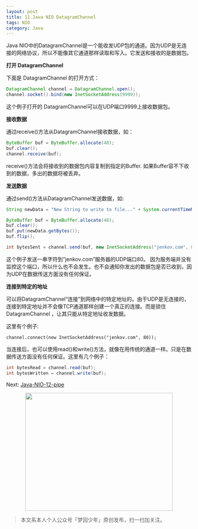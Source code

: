 ```yaml
---
layout: post
title: 11.Java NIO DatagramChannel
tags: NIO
category: Java
---
```


Java NIO中的DatagramChannel是一个能收发UDP包的通道。因为UDP是无连接的网络协议，所以不能像其它通道那样读取和写入。它发送和接收的是数据包。

**打开 DatagramChannel**

下面是 DatagramChannel 的打开方式：

```java
DatagramChannel channel = DatagramChannel.open();
channel.socket().bind(new InetSocketAddress(9999));
```

这个例子打开的 DatagramChannel可以在UDP端口9999上接收数据包。

**接收数据**

通过receive()方法从DatagramChannel接收数据，如：

```java
ByteBuffer buf = ByteBuffer.allocate(48);
buf.clear();
channel.receive(buf);
```

receive()方法会将接收到的数据包内容复制到指定的Buffer. 如果Buffer容不下收到的数据，多出的数据将被丢弃。

**发送数据**

通过send()方法从DatagramChannel发送数据，如:

```java
String newData = "New String to write to file..." + System.currentTimeMillis();

ByteBuffer buf = ByteBuffer.allocate(48);
buf.clear();
buf.put(newData.getBytes());
buf.flip();

int bytesSent = channel.send(buf, new InetSocketAddress("jenkov.com", 80));
```

这个例子发送一串字符到”jenkov.com”服务器的UDP端口80。 因为服务端并没有监控这个端口，所以什么也不会发生。也不会通知你发出的数据包是否已收到，因为UDP在数据传送方面没有任何保证。

**连接到特定的地址**

可以将DatagramChannel“连接”到网络中的特定地址的。由于UDP是无连接的，连接到特定地址并不会像TCP通道那样创建一个真正的连接。而是锁住DatagramChannel ，让其只能从特定地址收发数据。

这里有个例子:

```channel.connect(new InetSocketAddress("jenkov.com", 80));```

当连接后，也可以使用read()和write()方法，就像在用传统的通道一样。只是在数据传送方面没有任何保证。这里有几个例子：

```java
int bytesRead = channel.read(buf);
int bytesWritten = channel.write(buf);
```

Next: [Java-NIO-12-pipe](http://rann.cc/2016/06/09/java-nio-12-pipe.html)

<div align="center">
<img src="http://rann.cc/assets/img/qrcode-logo.png" width="400" height="320" />
</div>

> 本文系本人个人公众号「梦回少年」原创发布，扫一扫加关注。